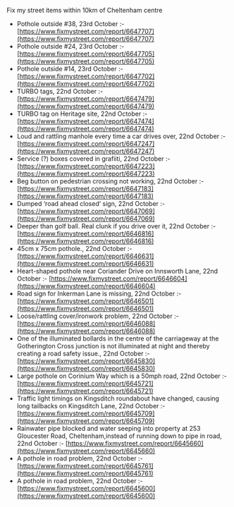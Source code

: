 Fix my street items within 10km of Cheltenham centre

<!-- fix_marker starts -->

- Pothole outside #38, 23rd October :- [https://www.fixmystreet.com/report/6647707](https://www.fixmystreet.com/report/6647707)
- Pothole outside #24, 23rd October :- [https://www.fixmystreet.com/report/6647705](https://www.fixmystreet.com/report/6647705)
- Pothole outside #14, 23rd October :- [https://www.fixmystreet.com/report/6647702](https://www.fixmystreet.com/report/6647702)
- TURBO tags, 22nd October :- [https://www.fixmystreet.com/report/6647479](https://www.fixmystreet.com/report/6647479)
- TURBO tag on Heritage site, 22nd October :- [https://www.fixmystreet.com/report/6647474](https://www.fixmystreet.com/report/6647474)
- Loud and rattling manhole every time a car drives over, 22nd October :- [https://www.fixmystreet.com/report/6647247](https://www.fixmystreet.com/report/6647247)
- Service (?) boxes covered in grafiiti, 22nd October :- [https://www.fixmystreet.com/report/6647223](https://www.fixmystreet.com/report/6647223)
- Beg button on pedestrian crossing not working, 22nd October :- [https://www.fixmystreet.com/report/6647183](https://www.fixmystreet.com/report/6647183)
- Dumped ‘road ahead closed’ sign, 22nd October :- [https://www.fixmystreet.com/report/6647069](https://www.fixmystreet.com/report/6647069)
- Deeper than golf ball. Real clunk if you drive over it, 22nd October :- [https://www.fixmystreet.com/report/6646816](https://www.fixmystreet.com/report/6646816)
- 45cm x 75cm pothole., 22nd October :- [https://www.fixmystreet.com/report/6646631](https://www.fixmystreet.com/report/6646631)
- Heart-shaped pothole near Coriander Drive on Innsworth Lane, 22nd October :- [https://www.fixmystreet.com/report/6646604](https://www.fixmystreet.com/report/6646604)
- Road sign for Inkerman Lane is missing, 22nd October :- [https://www.fixmystreet.com/report/6646501](https://www.fixmystreet.com/report/6646501)
- Loose/rattling cover/ironwork problem, 22nd October :- [https://www.fixmystreet.com/report/6646088](https://www.fixmystreet.com/report/6646088)
- One of the illuminated bollards in the centre of the carriageway at the Gotherington Cross junction is not illuminated at night and thereby creating a road safety issue., 22nd October :- [https://www.fixmystreet.com/report/6645830](https://www.fixmystreet.com/report/6645830)
- Large pothole on Corinium Way which is a 50mph road, 22nd October :- [https://www.fixmystreet.com/report/6645721](https://www.fixmystreet.com/report/6645721)
- Traffic light timings on Kingsditch roundabout have changed, causing long tailbacks on Kingsditch Lane, 22nd October :- [https://www.fixmystreet.com/report/6645709](https://www.fixmystreet.com/report/6645709)
- Rainwater pipe blocked and water seeping into property at 253 Gloucester Road, Cheltenham,instead of running down to pipe in road, 22nd October :- [https://www.fixmystreet.com/report/6645660](https://www.fixmystreet.com/report/6645660)
- A pothole in road problem, 22nd October :- [https://www.fixmystreet.com/report/6645761](https://www.fixmystreet.com/report/6645761)
- A pothole in road problem, 22nd October :- [https://www.fixmystreet.com/report/6645600](https://www.fixmystreet.com/report/6645600)

<!-- fix_marker ends -->